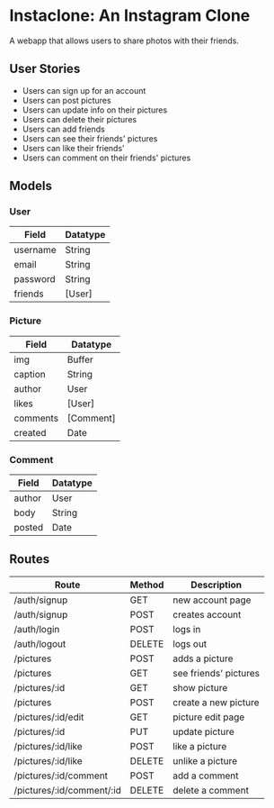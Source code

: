 # Instaclone: An Instagram Clone
A webapp that allows users to share photos with their friends.

## User Stories
* Users can sign up for an account
* Users can post pictures
* Users can update info on their pictures
* Users can delete their pictures
* Users can add friends
* Users can see their friends' pictures
* Users can like their friends'
* Users can comment on their friends' pictures

## Models

### User
| Field    | Datatype  |
| -------- | --------- |
| username | String    |
| email    | String    |
| password | String    |
| friends  | [User]    |

### Picture
| Field    | Datatype  |
| -------- | --------- |
| img      | Buffer    |
| caption  | String    |
| author   | User      |
| likes    | [User]    |
| comments | [Comment] |
| created  | Date      |

### Comment
| Field    | Datatype  |
| -------- | --------- |
| author   | User      |
| body     | String    |
| posted   | Date      |

## Routes

| Route                     | Method | Description           |
| ------------------------- | ------ | --------------------- |
| /auth/signup              | GET    | new account page      |
| /auth/signup              | POST   | creates account       |
| /auth/login               | POST   | logs in               |
| /auth/logout              | DELETE | logs out              |
| /pictures                 | POST   | adds a picture        |
| /pictures                 | GET    | see friends' pictures |
| /pictures/:id             | GET    | show picture          |
| /pictures                 | POST   | create a new picture  |
| /pictures/:id/edit        | GET    | picture edit page     |
| /pictures/:id             | PUT    | update picture        |
| /pictures/:id/like        | POST   | like a picture        |
| /pictures/:id/like        | DELETE | unlike a picture      |
| /pictures/:id/comment     | POST   | add a comment         |
| /pictures/:id/comment/:id | DELETE | delete a comment      |

